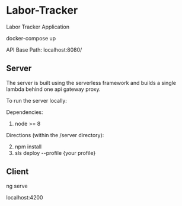 # Labor-Tracker
Labor Tracker Application

docker-compose up

API Base Path:
localhost:8080/


## Server
The server is built using the serverless framework and builds a single lambda behind one api gateway proxy.

To run the server locally:

Dependencies: 

1. node >= 8

Directions (within the /server directory): 

2. npm install
3. sls deploy --profile {your profile}


## Client

ng serve

localhost:4200